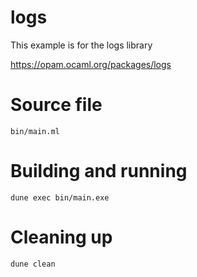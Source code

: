 # logs

This example is for the logs library

https://opam.ocaml.org/packages/logs

# Source file

`bin/main.ml`

# Building and running

`dune exec bin/main.exe`

# Cleaning up

`dune clean`
